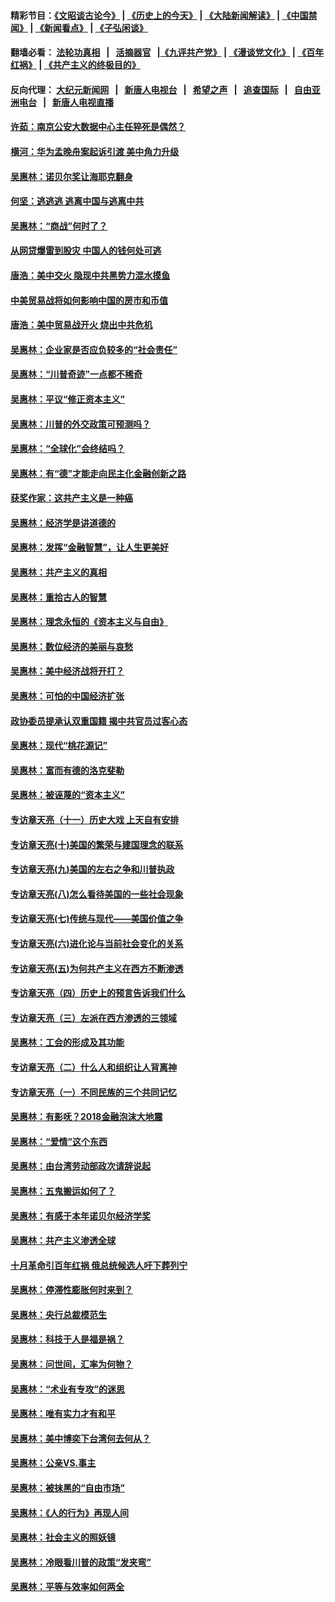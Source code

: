 #### 精彩节目：[《文昭谈古论今》](http://139.180.197.195/wenzhao) | [《历史上的今天》](http://139.180.197.195/today-in-history) | [《大陆新闻解读》](http://139.180.197.195/ntdtv-comedy) | [《中国禁闻》](http://139.180.197.195/ntdtv-news) | [《新闻看点》](http://139.180.197.195/news-insight) | [《子弘闲谈》](http://139.180.197.195/zihongxiantan/) 

 #### 翻墙必看： [法轮功真相](http://139.180.197.195:10000/videos/truth.html) &nbsp;&nbsp;|&nbsp;&nbsp; [活摘器官](http://139.180.197.195:10000/videos/res/Organs/) &nbsp;&nbsp;|[《九评共产党》](http://139.180.197.195:10000/videos/jiuping) | [《漫谈党文化》](http://139.180.197.195:10000/videos/mtdwh) | [《百年红祸》](http://139.180.197.195:10000/videos/bnhh) | [《共产主义的终极目的》](http://139.180.197.195:10000/videos/res/zjmd) 

 #### 反向代理： [大纪元新闻网](http://139.180.197.195:10080/) &nbsp;&nbsp;|&nbsp;&nbsp; [新唐人电视台](http://139.180.197.195:8000/) &nbsp;&nbsp;|&nbsp;&nbsp; [希望之声](http://139.180.197.195:8200/) &nbsp;&nbsp;|&nbsp;&nbsp; [追查国际](http://139.180.197.195:10010/) &nbsp;&nbsp;|&nbsp;&nbsp; [自由亚洲电台](http://139.180.197.195:9800/) &nbsp;&nbsp;|&nbsp;&nbsp; [新唐人电视直播](http://139.180.197.195/) 

#### [许茹：南京公安大数据中心主任猝死是偶然？](../pages/nsc423/n11064744.md?t=03060636) 

#### [横河：华为孟晚舟案起诉引渡 美中角力升级](../pages/nsc423/n11027230.md?t=03060636) 

#### [吴惠林：诺贝尔奖让海耶克翻身](../pages/nsc423/n10890049.md?t=03060636) 

#### [何坚：逃逃逃 逃离中国与逃离中共](../pages/nsc423/n10592891.md?t=03060636) 

#### [吴惠林：“商战”何时了？](../pages/nsc423/n10573558.md?t=03060636) 

#### [从网贷爆雷到股灾 中国人的钱何处可逃](../pages/nsc423/n10572800.md?t=03060636) 

#### [唐浩：美中交火 隐现中共黑势力混水摸鱼](../pages/nsc423/n10544040.md?t=03060636) 

#### [中美贸易战将如何影响中国的房市和币值](../pages/nsc423/n10543697.md?t=03060636) 

#### [唐浩：美中贸易战开火 烧出中共危机](../pages/nsc423/n10540126.md?t=03060636) 

#### [吴惠林：企业家是否应负较多的“社会责任”](../pages/nsc423/n10535022.md?t=03060636) 

#### [吴惠林：“川普奇迹”一点都不稀奇](../pages/nsc423/n10512808.md?t=03060636) 

#### [吴惠林：平议“修正资本主义”](../pages/nsc423/n10495724.md?t=03060636) 

#### [吴惠林：川普的外交政策可预测吗？](../pages/nsc423/n10462387.md?t=03060636) 

#### [吴惠林：“全球化”会终结吗？](../pages/nsc423/n10452838.md?t=03060636) 

#### [吴惠林：有“德”才能走向民主化金融创新之路](../pages/nsc423/n10432292.md?t=03060636) 

#### [获奖作家：这共产主义是一种癌](../pages/nsc423/n10431541.md?t=03060636) 

#### [吴惠林：经济学是讲道德的](../pages/nsc423/n10398014.md?t=03060636) 

#### [吴惠林：发挥“金融智慧”，让人生更美好](../pages/nsc423/n10375019.md?t=03060636) 

#### [吴惠林：共产主义的真相](../pages/nsc423/n10351394.md?t=03060636) 

#### [吴惠林：重拾古人的智慧](../pages/nsc423/n10337691.md?t=03060636) 

#### [吴惠林：理念永恒的《资本主义与自由》](../pages/nsc423/n10316274.md?t=03060636) 

#### [吴惠林：数位经济的美丽与哀愁](../pages/nsc423/n10292946.md?t=03060636) 

#### [吴惠林：美中经济战将开打？](../pages/nsc423/n10258825.md?t=03060636) 

#### [吴惠林：可怕的中国经济扩张](../pages/nsc423/n10219147.md?t=03060636) 

#### [政协委员提承认双重国籍 揭中共官员过客心态](../pages/nsc423/n10208809.md?t=03060636) 

#### [吴惠林：现代“桃花源记”](../pages/nsc423/n10185234.md?t=03060636) 

#### [吴惠林：富而有德的洛克斐勒](../pages/nsc423/n10142264.md?t=03060636) 

#### [吴惠林：被诬蔑的“资本主义”](../pages/nsc423/n10124816.md?t=03060636) 

#### [专访章天亮（十一）历史大戏 上天自有安排](../pages/nsc423/n10094905.md?t=03060636) 

#### [专访章天亮(十)美国的繁荣与建国理念的联系](../pages/nsc423/n10094899.md?t=03060636) 

#### [专访章天亮(九)美国的左右之争和川普执政](../pages/nsc423/n10094889.md?t=03060636) 

#### [专访章天亮(八)怎么看待美国的一些社会现象](../pages/nsc423/n10094857.md?t=03060636) 

#### [专访章天亮(七)传统与现代——美国价值之争](../pages/nsc423/n10093140.md?t=03060636) 

#### [专访章天亮(六)进化论与当前社会变化的关系](../pages/nsc423/n10092036.md?t=03060636) 

#### [专访章天亮(五)为何共产主义在西方不断渗透](../pages/nsc423/n10083620.md?t=03060636) 

#### [专访章天亮（四）历史上的预言告诉我们什么](../pages/nsc423/n10083606.md?t=03060636) 

#### [专访章天亮（三）左派在西方渗透的三领域](../pages/nsc423/n10081115.md?t=03060636) 

#### [吴惠林：工会的形成及其功能](../pages/nsc423/n10080633.md?t=03060636) 

#### [专访章天亮（二）什么人和组织让人背离神](../pages/nsc423/n10076637.md?t=03060636) 

#### [专访章天亮（一）不同民族的三个共同记忆](../pages/nsc423/n10074188.md?t=03060636) 

#### [吴惠林：有影呒？2018金融泡沫大地震](../pages/nsc423/n10040534.md?t=03060636) 

#### [吴惠林：“爱情”这个东西](../pages/nsc423/n10019423.md?t=03060636) 

#### [吴惠林：由台湾劳动部政次请辞说起](../pages/nsc423/n9979679.md?t=03060636) 

#### [吴惠林：五鬼搬运如何了？](../pages/nsc423/n9925338.md?t=03060636) 

#### [吴惠林：有感于本年诺贝尔经济学奖](../pages/nsc423/n9871883.md?t=03060636) 

#### [吴惠林：共产主义渗透全球](../pages/nsc423/n9812748.md?t=03060636) 

#### [十月革命引百年红祸 俄总统候选人吁下葬列宁](../pages/nsc423/n9810182.md?t=03060636) 

#### [吴惠林：停滞性膨胀何时来到？](../pages/nsc423/n9764136.md?t=03060636) 

#### [吴惠林：央行总裁模范生](../pages/nsc423/n9728134.md?t=03060636) 

#### [吴惠林：科技于人是福是祸？](../pages/nsc423/n9672982.md?t=03060636) 

#### [吴惠林：问世间，汇率为何物？](../pages/nsc423/n9621788.md?t=03060636) 

#### [吴惠林：“术业有专攻”的迷思](../pages/nsc423/n9580363.md?t=03060636) 

#### [吴惠林：唯有实力才有和平](../pages/nsc423/n9529599.md?t=03060636) 

#### [吴惠林：美中博奕下台湾何去何从？](../pages/nsc423/n9483598.md?t=03060636) 

#### [吴惠林：公亲VS.事主](../pages/nsc423/n9425637.md?t=03060636) 

#### [吴惠林：被抹黑的“自由市场”](../pages/nsc423/n9351545.md?t=03060636) 

#### [吴惠林：《人的行为》再现人间](../pages/nsc423/n9296339.md?t=03060636) 

#### [吴惠林：社会主义的照妖镜](../pages/nsc423/n9243460.md?t=03060636) 

#### [吴惠林：冷眼看川普的政策“发夹弯”](../pages/nsc423/n9120684.md?t=03060636) 

#### [吴惠林：平等与效率如何两全](../pages/nsc423/n9075430.md?t=03060636) 


